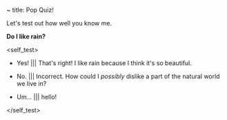 ~ title: Pop Quiz!

Let's test out how well you know me.

__Do I like rain?__

<self_test>

- Yes! ||| That's right! I like rain because I think it's so beautiful.

- No. ||| Incorrect. How could I _possibly_ dislike a part of the natural world we live in?

- Um... ||| hello!

</self_test>
